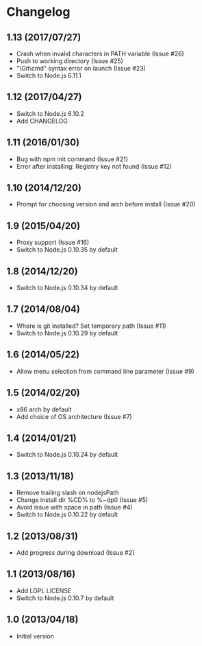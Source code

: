 # Changelog

## 1.13 (2017/07/27)

* Crash when invalid characters in PATH variable (Issue #26)
* Push to working directory (Issue #25)
* "\Git\cmd" syntax error on launch (Issue #23)
* Switch to Node.js 6.11.1

## 1.12 (2017/04/27)

* Switch to Node.js 6.10.2
* Add CHANGELOG

## 1.11 (2016/01/30)

* Bug with npm init command (Issue #21)
* Error after installing: Registry key not found (Issue #12)

## 1.10 (2014/12/20)

* Prompt for choosing version and arch before install (Issue #20)

## 1.9 (2015/04/20)

* Proxy support (Issue #16)
* Switch to Node.js 0.10.35 by default

## 1.8 (2014/12/20)

* Switch to Node.js 0.10.34 by default

## 1.7 (2014/08/04)

* Where is git installed? Set temporary path (Issue #11)
* Switch to Node.js 0.10.29 by default

## 1.6 (2014/05/22)

* Allow menu selection from command line parameter (Issue #9)

## 1.5 (2014/02/20)

* x86 arch by default
* Add choice of OS architecture (Issue #7)

## 1.4 (2014/01/21)

* Switch to Node.js 0.10.24 by default

## 1.3 (2013/11/18)

* Remove trailing slash on nodejsPath
* Change install dir %CD% to %~dp0 (Issue #5)
* Avoid issue with space in path (Issue #4)
* Switch to Node.js 0.10.22 by default

## 1.2 (2013/08/31)

* Add progress during download (Issue #2)

## 1.1 (2013/08/16)

* Add LGPL LICENSE
* Switch to Node.js 0.10.7 by default

## 1.0 (2013/04/18)

* Initial version
